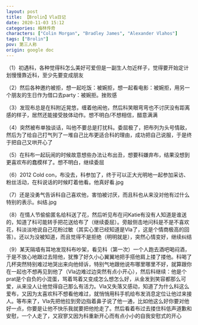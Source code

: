 ```yaml
---
layout: post
title: 【Brolin】Vla日记
date: 2020-11-03 15:12
categories: 梅林传奇
characters: ["Colin Morgan", "Bradley James", "Alexander Vlahos"]
tags: ["Brolin"]
pov: 第三人称
origin: google doc
---
```


（1）初遇科，各种觉得科怎么美好可爱但是一副生人勿近样子，觉得要开始定计划慢慢靠近科，至少先要变成朋友

（2）然后各种邀约被拒，想一起吃饭：被婉拒，想一起看电影：被婉拒，用另一个朋友的生日作为借口去party：被婉拒。挫败感

（3）发现布总是在科附近晃悠，缠着他闹他，然后科笑眼弯弯也不讨厌没有距离感的样子，居然还能接受肢体动作。想不明白/不想相信，醋意满满

（4）突然被布单独谈话，叫他不要总是打扰科。委屈极了，把布列为头号情敌，然后为了给自己打气列了一堆自己比布更适合科的理由，成功把自己说服，于是终于把自己又哄开心了

（5）在科布一起玩闹的时候故意想些办法让布出丑，想要科嫌弃布，结果没想到更喜欢布的蠢模样了。想不明白，继续委屈

（6）2012 Cold con，布没去，科参加了，终于可以正大光明地一起参加采访、粉丝活动，在科说话的时候盯着他看。他真好看.jpg

（7）还是没勇气告诉科自己喜欢他，害怕被讨厌，而且科也从来没对他有过什么特别的表示。纠结.jpg

（8）在情人节偷偷匿名给科送了花，然后听见布在问Katie有没有人知道是谁送的，知道了科可能转手把花送给布了（继续委屈）。旁敲侧击地问科是不是不喜欢花，科淡淡地说自己花粉过敏（其实心里已经知道是Vla了，这是个情商极高的回答）。还以为没被知道，而且觉得不是拒绝（明明就是），突然心情变好，继续纠结

（9）某天隔墙有耳地发现科布吵架，看见科（第一次）一个人跑去酒吧喝闷酒，于是不放心地跟过去陪他，犹豫了好久小心翼翼地把手搭他肩上搂了搂他。科喝了几杯突然特别难过地哭出来向他倾诉，特别气地跟他说布哪里哪里不好，就算跟你在一起也不想再见到他了（Vla边难过边突然有点小开心），然后科继续：他是个prat是个自负的小混蛋，骂着骂着又变成怎么想怎么好，从金发到笑容都那么可爱，从来没人让他觉得自己那么有活力。Vla又失落又感动，知道了为什么科这么爱布，又因为太喜欢科不想看他难过，就悄悄用科手机给布发消息定位让他过来接人。等布来了，Vla先把他拉到旁边指着鼻子说了他一通，比如他这么好你要对他好一点，你要是让他不快乐我就要把他抢走了。然后看着布过去搂住科低声道歉和安慰，一个人走了，又寂寥又因为科重新开心而有点小小的自我安慰式的开心
